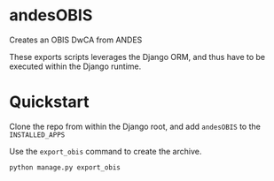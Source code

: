# andesOBIS
Creates an OBIS DwCA from ANDES


These exports scripts leverages the Django ORM, and thus have to be executed within the Django runtime.

# Quickstart

Clone the repo from within the Django root, and add `andesOBIS` to the `INSTALLED_APPS` 

Use the `export_obis` command to create the archive.

``` bash
python manage.py export_obis
```

